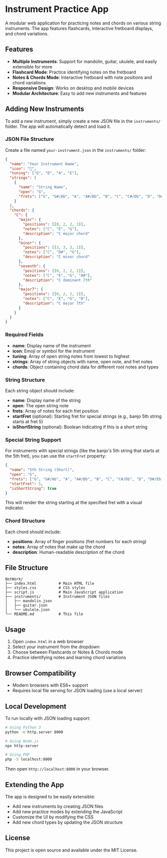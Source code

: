 # Instrument Practice App

A modular web application for practicing notes and chords on various string instruments. The app features flashcards, interactive fretboard displays, and chord variations.

## Features

- **Multiple Instruments**: Support for mandolin, guitar, ukulele, and easily extensible for more
- **Flashcard Mode**: Practice identifying notes on the fretboard
- **Notes & Chords Mode**: Interactive fretboard with note positions and chord variations
- **Responsive Design**: Works on desktop and mobile devices
- **Modular Architecture**: Easy to add new instruments and features

## Adding New Instruments

To add a new instrument, simply create a new JSON file in the `instruments/` folder. The app will automatically detect and load it.

### JSON File Structure

Create a file named `your-instrument.json` in the `instruments/` folder:

```json
{
  "name": "Your Instrument Name",
  "icon": "🎸",
  "tuning": ["G", "D", "A", "E"],
  "strings": [
    {
      "name": "String Name",
      "open": "G",
      "frets": ["G", "G#/Ab", "A", "A#/Bb", "B", "C", "C#/Db", "D", "D#/Eb", "E", "F", "F#/Gb", "G"]
    }
  ],
  "chords": {
    "C": {
      "major": {
        "positions": [[0, 2, 2, 3]],
        "notes": ["C", "E", "G"],
        "description": "C major chord"
      },
      "minor": {
        "positions": [[3, 3, 3, 1]],
        "notes": ["C", "D#", "G"],
        "description": "C minor chord"
      },
      "seventh": {
        "positions": [[0, 2, 2, 1]],
        "notes": ["C", "E", "G", "A#"],
        "description": "C dominant 7th"
      },
      "major7": {
        "positions": [[0, 2, 2, 2]],
        "notes": ["C", "E", "G", "B"],
        "description": "C major 7th"
      }
    }
  }
}
```

### Required Fields

- **name**: Display name of the instrument
- **icon**: Emoji or symbol for the instrument
- **tuning**: Array of open string notes from lowest to highest
- **strings**: Array of string objects with name, open note, and fret notes
- **chords**: Object containing chord data for different root notes and types

### String Structure

Each string object should include:
- **name**: Display name of the string
- **open**: The open string note
- **frets**: Array of notes for each fret position
- **startFret** (optional): Starting fret for special strings (e.g., banjo 5th string starts at fret 5)
- **isShortString** (optional): Boolean indicating if this is a short string

### Special String Support

For instruments with special strings (like the banjo's 5th string that starts at the 5th fret), you can use the `startFret` property:

```json
{
  "name": "5th String (Short)",
  "open": "G",
  "frets": ["G", "G#/Ab", "A", "A#/Bb", "B", "C", "C#/Db", "D", "D#/Eb", "E", "F", "F#/Gb", "G"],
  "startFret": 5,
  "isShortString": true
}
```

This will render the string starting at the specified fret with a visual indicator.

### Chord Structure

Each chord should include:
- **positions**: Array of finger positions (fret numbers for each string)
- **notes**: Array of notes that make up the chord
- **description**: Human-readable description of the chord

## File Structure

```
NotWork/
├── index.html          # Main HTML file
├── styles.css          # CSS styles
├── script.js           # Main JavaScript application
├── instruments/        # Instrument JSON files
│   ├── mandolin.json
│   ├── guitar.json
│   └── ukulele.json
└── README.md           # This file
```

## Usage

1. Open `index.html` in a web browser
2. Select your instrument from the dropdown
3. Choose between Flashcards or Notes & Chords mode
4. Practice identifying notes and learning chord variations

## Browser Compatibility

- Modern browsers with ES6+ support
- Requires local file serving for JSON loading (use a local server)

## Local Development

To run locally with JSON loading support:

```bash
# Using Python 3
python -m http.server 8000

# Using Node.js
npx http-server

# Using PHP
php -S localhost:8000
```

Then open `http://localhost:8000` in your browser.

## Extending the App

The app is designed to be easily extensible:

- Add new instruments by creating JSON files
- Add new practice modes by extending the JavaScript
- Customize the UI by modifying the CSS
- Add new chord types by updating the JSON structure

## License

This project is open source and available under the MIT License. 